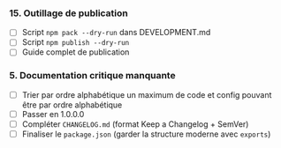 ### 15. Outillage de publication
- [ ] Script `npm pack --dry-run` dans DEVELOPMENT.md
- [ ] Script `npm publish --dry-run` 
- [ ] Guide complet de publication

### 5. Documentation critique manquante
- [ ] Trier par ordre alphabétique un maximum de code et config pouvant être par ordre alphabétique
- [ ] Passer en 1.0.0.0
- [ ] Compléter `CHANGELOG.md` (format Keep a Changelog + SemVer)
- [ ] Finaliser le `package.json` (garder la structure moderne avec `exports`)